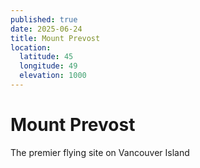 ```yaml
---
published: true
date: 2025-06-24
title: Mount Prevost
location:
  latitude: 45
  longitude: 49
  elevation: 1000
---
```

# Mount Prevost

The premier flying site on Vancouver Island